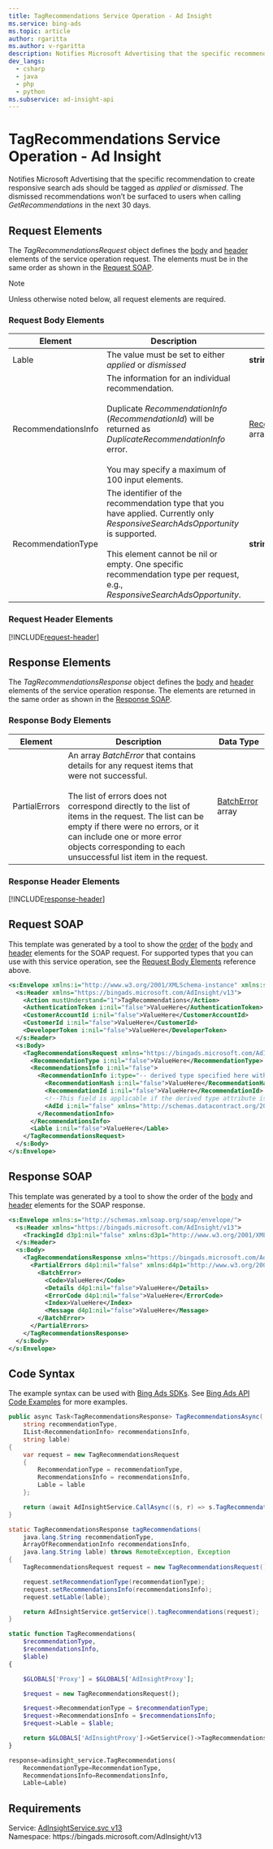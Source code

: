 ```yaml
---
title: TagRecommendations Service Operation - Ad Insight
ms.service: bing-ads
ms.topic: article
author: rgaritta
ms.author: v-rgaritta
description: Notifies Microsoft Advertising that the specific recommendation to create responsive search ads should be tagged as *applied* or *dismissed*.
dev_langs: 
  - csharp
  - java
  - php
  - python
ms.subservice: ad-insight-api
---
```

# TagRecommendations Service Operation - Ad Insight
Notifies Microsoft Advertising that the specific recommendation to create responsive search ads should be tagged as *applied* or *dismissed*. The dismissed recommendations won’t be surfaced to users when calling *GetRecommendations* in the next 30 days.

## <a name="request"></a>Request Elements
The *TagRecommendationsRequest* object defines the [body](#request-body) and [header](#request-header) elements of the service operation request. The elements must be in the same order as shown in the [Request SOAP](#request-soap). 

> [!NOTE]
> Unless otherwise noted below, all request elements are required.

### <a name="request-body"></a>Request Body Elements

|Element|Description|Data Type|
|-----------|---------------|-------------|
|<a name="lable"></a>Lable|The value must be set to either *applied* or *dismissed* |**string**|
|<a name="recommendationsinfo"></a>RecommendationsInfo|The information for an individual recommendation.<br/><br/>Duplicate *RecommendationInfo* (*RecommendationId*) will be returned as *DuplicateRecommendationInfo* error.<br><br>You may specify a maximum of 100 input elements.  |[RecommendationInfo](recommendationinfo.md) array|
|<a name="recommendationtype"></a>RecommendationType|The identifier of the recommendation type that you have applied. Currently only *ResponsiveSearchAdsOpportunity* is supported.<br/><br/>This element cannot be nil or empty. One specific recommendation type per request, e.g., *ResponsiveSearchAdsOpportunity*. |**string**|

### <a name="request-header"></a>Request Header Elements
[!INCLUDE[request-header](./includes/request-header.md)]

## <a name="response"></a>Response Elements
The *TagRecommendationsResponse* object defines the [body](#response-body) and [header](#response-header) elements of the service operation response. The elements are returned in the same order as shown in the [Response SOAP](#response-soap).

### <a name="response-body"></a>Response Body Elements

|Element|Description|Data Type|
|-----------|---------------|-------------|
|<a name="partialerrors"></a>PartialErrors|An array *BatchError* that contains details for any request items that were not successful.<br/><br/>The list of errors does not correspond directly to the list of items in the request. The list can be empty if there were no errors, or it can include one or more error objects corresponding to each unsuccessful list item in the request. |[BatchError](batcherror.md) array|

### <a name="response-header"></a>Response Header Elements
[!INCLUDE[response-header](./includes/response-header.md)]

## <a name="request-soap"></a>Request SOAP
This template was generated by a tool to show the [order](../guides/services-protocol.md#element-order) of the [body](#request-body) and [header](#request-header) elements for the SOAP request. For supported types that you can use with this service operation, see the [Request Body Elements](#request-body) reference above.

```xml
<s:Envelope xmlns:i="http://www.w3.org/2001/XMLSchema-instance" xmlns:s="http://schemas.xmlsoap.org/soap/envelope/">
  <s:Header xmlns="https://bingads.microsoft.com/AdInsight/v13">
    <Action mustUnderstand="1">TagRecommendations</Action>
    <AuthenticationToken i:nil="false">ValueHere</AuthenticationToken>
    <CustomerAccountId i:nil="false">ValueHere</CustomerAccountId>
    <CustomerId i:nil="false">ValueHere</CustomerId>
    <DeveloperToken i:nil="false">ValueHere</DeveloperToken>
  </s:Header>
  <s:Body>
    <TagRecommendationsRequest xmlns="https://bingads.microsoft.com/AdInsight/v13">
      <RecommendationType i:nil="false">ValueHere</RecommendationType>
      <RecommendationsInfo i:nil="false">
        <RecommendationInfo i:type="-- derived type specified here with the appropriate prefix --">
          <RecommendationHash i:nil="false">ValueHere</RecommendationHash>
          <RecommendationId i:nil="false">ValueHere</RecommendationId>
          <!--This field is applicable if the derived type attribute is set to RSARecommendationInfo-->
          <AdId i:nil="false" xmlns="http://schemas.datacontract.org/2004/07/Microsoft.BingAds.Advertiser.AdInsight.Api.DataContract.V13.Entity">ValueHere</AdId>
        </RecommendationInfo>
      </RecommendationsInfo>
      <Lable i:nil="false">ValueHere</Lable>
    </TagRecommendationsRequest>
  </s:Body>
</s:Envelope>
```

## <a name="response-soap"></a>Response SOAP
This template was generated by a tool to show the order of the [body](#response-body) and [header](#response-header) elements for the SOAP response.

```xml
<s:Envelope xmlns:s="http://schemas.xmlsoap.org/soap/envelope/">
  <s:Header xmlns="https://bingads.microsoft.com/AdInsight/v13">
    <TrackingId d3p1:nil="false" xmlns:d3p1="http://www.w3.org/2001/XMLSchema-instance">ValueHere</TrackingId>
  </s:Header>
  <s:Body>
    <TagRecommendationsResponse xmlns="https://bingads.microsoft.com/AdInsight/v13">
      <PartialErrors d4p1:nil="false" xmlns:d4p1="http://www.w3.org/2001/XMLSchema-instance">
        <BatchError>
          <Code>ValueHere</Code>
          <Details d4p1:nil="false">ValueHere</Details>
          <ErrorCode d4p1:nil="false">ValueHere</ErrorCode>
          <Index>ValueHere</Index>
          <Message d4p1:nil="false">ValueHere</Message>
        </BatchError>
      </PartialErrors>
    </TagRecommendationsResponse>
  </s:Body>
</s:Envelope>
```

## <a name="example"></a>Code Syntax
The example syntax can be used with [Bing Ads SDKs](../guides/client-libraries.md). See [Bing Ads API Code Examples](../guides/code-examples.md) for more examples.
```csharp
public async Task<TagRecommendationsResponse> TagRecommendationsAsync(
	string recommendationType,
	IList<RecommendationInfo> recommendationsInfo,
	string lable)
{
	var request = new TagRecommendationsRequest
	{
		RecommendationType = recommendationType,
		RecommendationsInfo = recommendationsInfo,
		Lable = lable
	};

	return (await AdInsightService.CallAsync((s, r) => s.TagRecommendationsAsync(r), request));
}
```
```java
static TagRecommendationsResponse tagRecommendations(
	java.lang.String recommendationType,
	ArrayOfRecommendationInfo recommendationsInfo,
	java.lang.String lable) throws RemoteException, Exception
{
	TagRecommendationsRequest request = new TagRecommendationsRequest();

	request.setRecommendationType(recommendationType);
	request.setRecommendationsInfo(recommendationsInfo);
	request.setLable(lable);

	return AdInsightService.getService().tagRecommendations(request);
}
```
```php
static function TagRecommendations(
	$recommendationType,
	$recommendationsInfo,
	$lable)
{

	$GLOBALS['Proxy'] = $GLOBALS['AdInsightProxy'];

	$request = new TagRecommendationsRequest();

	$request->RecommendationType = $recommendationType;
	$request->RecommendationsInfo = $recommendationsInfo;
	$request->Lable = $lable;

	return $GLOBALS['AdInsightProxy']->GetService()->TagRecommendations($request);
}
```
```python
response=adinsight_service.TagRecommendations(
	RecommendationType=RecommendationType,
	RecommendationsInfo=RecommendationsInfo,
	Lable=Lable)
```

## Requirements
Service: [AdInsightService.svc v13](https://adinsight.api.bingads.microsoft.com/Api/Advertiser/AdInsight/v13/AdInsightService.svc)  
Namespace: https\://bingads.microsoft.com/AdInsight/v13  

